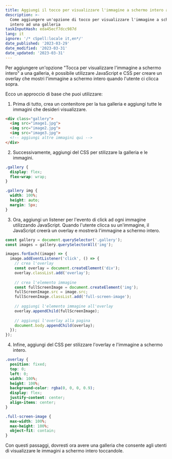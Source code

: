 ```yaml
---
title: Aggiungi il tocco per visualizzare l'immagine a schermo intero ad una galleria
description: >-
  Come aggiungere un'opzione di tocco per visualizzare l'immagine a schermo
  intero ad una galleria
taskInputHash: eda45ecf7dcc987d
lang: it
ignore: '/* cSpell:locale it,en*/'
date_published: '2023-03-29'
date_modified: '2023-03-31'
date_updated: '2023-03-31'
---
```

Per aggiungere un'opzione "Tocca per visualizzare l'immagine a schermo intero" a una galleria, è possibile utilizzare JavaScript e CSS per creare un overlay che mostri l'immagine a schermo intero quando l'utente ci clicca sopra.

Ecco un approccio di base che puoi utilizzare:

1. Prima di tutto, crea un contenitore per la tua galleria e aggiungi tutte le immagini che desideri visualizzare.

```html
<div class="gallery">
  <img src="image1.jpg">
  <img src="image2.jpg">
  <img src="image3.jpg">
  <!-- aggiungi altre immagini qui -->
</div>
```

2. Successivamente, aggiungi del CSS per stilizzare la galleria e le immagini.

```css
.gallery {
  display: flex;
  flex-wrap: wrap;
}

.gallery img {
  width: 100%;
  height: auto;
  margin: 5px;
}
```

3. Ora, aggiungi un listener per l'evento di click ad ogni immagine utilizzando JavaScript. Quando l'utente clicca su un'immagine, il JavaScript creerà un overlay e mostrerà l'immagine a schermo intero.

```javascript
const gallery = document.querySelector('.gallery');
const images = gallery.querySelectorAll('img');

images.forEach((image) => {
  image.addEventListener('click', () => {
    // crea l'overlay
    const overlay = document.createElement('div');
    overlay.classList.add('overlay');
    
    // crea l'elemento immagine
    const fullScreenImage = document.createElement('img');
    fullScreenImage.src = image.src;
    fullScreenImage.classList.add('full-screen-image');
    
    // aggiungi l'elemento immagine all'overlay
    overlay.appendChild(fullScreenImage);
    
    // aggiungi l'overlay alla pagina
    document.body.appendChild(overlay);
  });
});
```

4. Infine, aggiungi del CSS per stilizzare l'overlay e l'immagine a schermo intero.

```css
.overlay {
  position: fixed;
  top: 0;
  left: 0;
  width: 100%;
  height: 100%;
  background-color: rgba(0, 0, 0, 0.9);
  display: flex;
  justify-content: center;
  align-items: center;
}

.full-screen-image {
  max-width: 100%;
  max-height: 100%;
  object-fit: contain;
}
```

Con questi passaggi, dovresti ora avere una galleria che consente agli utenti di visualizzare le immagini a schermo intero toccandole.
